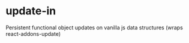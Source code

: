 # update-in
Persistent functional object updates on vanilla js data structures (wraps react-addons-update)
